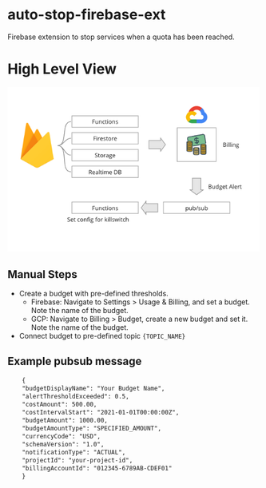 # auto-stop-firebase-ext

Firebase extension to stop services when a quota has been reached.

# High Level View

![High Level View](high-level-view.png)

## Manual Steps

- Create a budget with pre-defined thresholds.
  - Firebase: Navigate to Settings > Usage & Billing, and set a budget. Note the name of the budget.
  - GCP: Navigate to Billing > Budget, create a new budget and set it. Note the name of the budget.
- Connect budget to pre-defined topic `{TOPIC_NAME}`

## Example pubsub message

```
    {
    "budgetDisplayName": "Your Budget Name",
    "alertThresholdExceeded": 0.5,
    "costAmount": 500.00,
    "costIntervalStart": "2021-01-01T00:00:00Z",
    "budgetAmount": 1000.00,
    "budgetAmountType": "SPECIFIED_AMOUNT",
    "currencyCode": "USD",
    "schemaVersion": "1.0",
    "notificationType": "ACTUAL",
    "projectId": "your-project-id",
    "billingAccountId": "012345-6789AB-CDEF01"
    }
```
